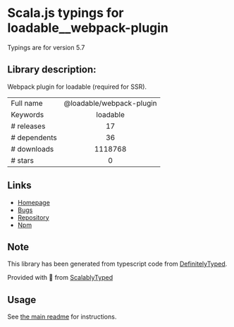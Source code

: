 
# Scala.js typings for loadable__webpack-plugin

Typings are for version 5.7

## Library description:
Webpack plugin for loadable (required for SSR).

|                    |                 |
| ------------------ | :-------------: |
| Full name          | @loadable/webpack-plugin |
| Keywords           | loadable |
| # releases         | 17 |
| # dependents       | 36 |
| # downloads        | 1118768 |
| # stars            | 0 |

## Links
- [Homepage](https://github.com/smooth-code/loadable-components#readme)
- [Bugs](https://github.com/smooth-code/loadable-components/issues)
- [Repository](https://github.com/smooth-code/loadable-components)
- [Npm](https://www.npmjs.com/package/%40loadable%2Fwebpack-plugin)
    


## Note
This library has been generated from typescript code from [DefinitelyTyped](https://definitelytyped.org).

Provided with :purple_heart: from [ScalablyTyped](https://github.com/oyvindberg/ScalablyTyped)

## Usage
See [the main readme](../../readme.md) for instructions.


